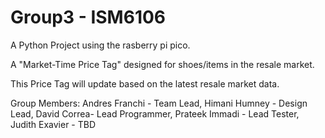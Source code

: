 # Group3 - ISM6106
A Python Project using the rasberry pi pico.

A "Market-Time Price Tag" designed for shoes/items in the resale market.

This Price Tag will update based on the latest resale market data.

Group Members:
Andres Franchi - Team Lead, 
Himani Humney - Design Lead, 
David Correa- Lead Programmer, 
Prateek Immadi - Lead Tester,
Judith Exavier - TBD
